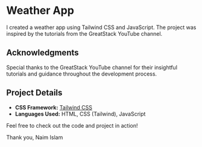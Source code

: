 # Weather App

I created a weather app using Tailwind CSS and JavaScript. The project was inspired by the tutorials from the GreatStack YouTube channel.

## Acknowledgments
Special thanks to the GreatStack YouTube channel for their insightful tutorials and guidance throughout the development process.

## Project Details
- **CSS Framework:** [Tailwind CSS](https://tailwindcss.com/)
- **Languages Used:** HTML, CSS (Tailwind), JavaScript

Feel free to check out the code and project in action!

Thank you,
Naim Islam
